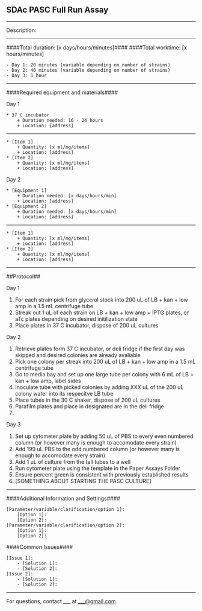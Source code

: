 SDAc PASC Full Run Assay
--------------
- - - - - - - - - - - - - - - - - - - - - - - - - - - - - - - - - - - - - - - - - - - -
Description:

- - - - - - - - - - - - - - - - - - - - - - - - - - - - - - - - - - - - - - - - - - - -
####Total duration: [x days/hours/minutes]####
####Total worktime: [x hours/minutes]

    - Day 1: 20 minutes (variable depending on number of strains)
    - Day 2: 40 minutes (variable depending on number of strains)
    - Day 3: 1 hour
    
- - - - - - - - - - - - - - - - - - - - - - - - - - - - - - - - - - - - - - - - - - - -

####Required equipment and materials####

Day 1

    * 37 C incubator
        + Duration needed: 16 - 24 hours
        + Location: [address]
  
------

    * [Item 1]
        + Quantity: [x ml/mg/items]
        + Location: [address]
    * [Item 2]
        + Quantity: [x ml/mg/items]
        + Location: [address]

Day 2

    * [Equipment 1]
        + Duration needed: [x days/hours/min]
        + Location: [address]
    * [Equipment 2]
        + Duration needed: [x days/hours/min]
        + Location: [address]
        
---------

        
    * [Item 1]
        + Quantity: [x ml/mg/items]
        + Location: [address]
    * [Item 2]
        + Quantity: [x ml/mg/items]
        + Location: [address]
- - - - - - - - - - - - - - - - - - - - - - - - - - - - - - - - - - - - - - - - - - - - 

##Protocol##

Day 1

1. For each strain pick from glycerol stock into 200 uL of LB + kan + low amp in a 1.5 mL centrifuge tube
2. Streak out 1 uL of each strain on LB + kan + low amp + IPTG plates, or aTc plates depending on desired initilization state
3. Place plates in 37 C incubator, dispose of 200 uL cultures


Day 2

1. Retrieve plates form 37 C incubator, or deli fridge if the first day was skipped and desired colonies are already avaliable
2. Pick one colony per streak into 200 uL of LB + kan + low amp in a 1.5 mL centrifuge tube
3. Go to media bay and set up one large tube per colony with 6 mL of LB + kan + low amp, label sides
4. Inoculate tube with picked colonies by adding XXX uL of the 200 uL colony water into its respecitve LB tube
5. Place tubes in the 30 C shaker, dispose of 200 uL cultures
6. Parafilm plates and place in designated are in the deli fridge
7. 

Day 3

1. Set up cytometer plate by adding 50 uL of PBS to every even numbered column (or however many is enough to accomodate every strain)
2. Add 199 uL PBS to the odd numbered column (or however many is enough to accomodate every strain)
3. Add 1 uL of culture from the tall tubes to a well
4. Run cytometer plate using the template in the Paper Assays Folder
5. Ensure percent green is consistent with previously established results
6. [SOMETHING ABOUT STARTING THE PASC CULTURE]

- - - - - - - - - - - - - - - - - - - - - - - - - - - - - - - - - - - - - - - - - - - - 
    
    
####Additional Information and Settings####

    [Parameter/variable/clarification/option 1]:
        [Option 1]:
        [Option 2]:
    [Parameter/variable/clarification/option 2]:
        [Option 1]:
        [Option 2]:


####Common Issues####

    [Issue 1]:
        - [Solution 1]:
        - [Solution 2]:
    [Issue 2]:
        - [Solution 1]:
        - [Solution 2]:
- - - - - - - - - - - - - - - - - - - - - - - - - - - - - - - - - - - - - - - - - - - - 
       
For questions, contact ___ at ___@gmail.com    

